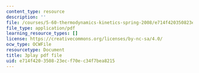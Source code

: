 ```yaml
---
content_type: resource
description: ''
file: /courses/5-60-thermodynamics-kinetics-spring-2008/e714f420350823ecf70ec34f7bea8215_wCSl5eeMSDY.pdf
file_type: application/pdf
learning_resource_types: []
license: https://creativecommons.org/licenses/by-nc-sa/4.0/
ocw_type: OCWFile
resourcetype: Document
title: 3play pdf file
uid: e714f420-3508-23ec-f70e-c34f7bea8215
---
```

